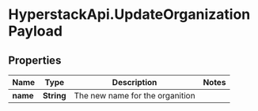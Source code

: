 # HyperstackApi.UpdateOrganizationPayload

## Properties

Name | Type | Description | Notes
------------ | ------------- | ------------- | -------------
**name** | **String** | The new name for the organition | 


